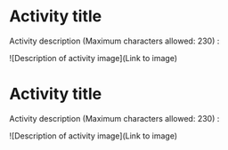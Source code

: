 # Activity title

Activity description (Maximum characters allowed: 230) :


![Description of activity image](Link to image)

# Activity title

Activity description (Maximum characters allowed: 230) :


![Description of activity image](Link to image)
